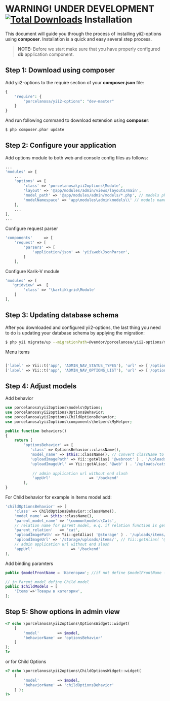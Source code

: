 **WARNING! UNDER DEVELOPMENT**
[![Total Downloads](https://poser.pugx.org/porcelanosa/yii2-options/downloads)](https://packagist.org/packages/porcelanosa/yii2-options)
Installation
============

This document will guide you through the process of installing yii2-options using **composer**. Installation is a quick and
easy several step process.

> **NOTE:** Before we start make sure that you have properly configured **db** application component.


Step 1: Download using composer
-------------------------------

Add yii2-options to the require section of your **composer.json** file:

```PHP
{
    "require": {
        "porcelanosa/yii2-options": "dev-master"
    }
}
```

And run following command to download extension using **composer**:

```bash
$ php composer.phar update
```

Step 2: Configure your application
----------------------------------

Add options module to both web and console config files as follows:

```php
...
'modules' => [
    ...
    'options' => [
        'class' => 'porcelanosa\yii2options\Module',
        'layout' => '@app/modules/admin/views/layouts/main',
        'model_path' => '@app/modules/admin/models/*.php', // models php files
        'modelNamespace' => 'app\modules\admin\models\\' // models namespace
    ],
    ...
],
...
```
Configure request parser
```php
'components'     => [
    'request' => [
        'parsers' => [
            'application/json' => 'yii\web\JsonParser',
        ]
    ],
```

Configure Karik-V module
```php
'modules' => [
   'gridview' =>  [
        'class' => '\kartik\grid\Module'
    ]
],
```

Step 3: Updating database schema
--------------------------------
After you downloaded and configured yii2-options, the last thing you need to do is updating your database schema by applying
the migration:

```bash
$ php yii migrate/up --migrationPath=@vendor/porcelanosa/yii2-options/migrations
```

Menu items
```php

['label' => Yii::t('app', 'ADMIN_NAV_STATUS_TYPES'), 'url' => ['/options/optiontypes/index']],
['label' => Yii::t('app', 'ADMIN_NAV_OPTIONS_LIST'), 'url' => ['/options/optionslist/index']],
```

Step 4: Adjust models
---------------------
Add behavior
```php
use porcelanosa\yii2options\models\Options;
use porcelanosa\yii2options\OptionsBehavior;
use porcelanosa\yii2options\ChildOptionsBehavior;
use porcelanosa\yii2options\components\helpers\MyHelper;

public function behaviors()
{
    return [
        'optionsBehavior' => [
           'class' => OptionsBehavior::className(),
           'model_name' => $this::className(), // convert className to model name without namespace
           'uploadImagePath' => Yii::getAlias( '@webroot' ) . '/uploads/cats/', // alias of upload folder
           'uploadImageUrl' => Yii::getAlias( '@web' ) . '/uploads/cats/', // alias of upload folder
           
            // admin application url without end slash
            'appUrl'                 => '/backend'
        ],
}
```
For Child behavior
for example in Items model add:
```php
'childOptionsBehavior' => [
    'class' => ChildOptionsBehavior::className(),
    'model_name' => $this::className(),
    'parent_model_name' => '\common\models\Cats',
    // relation name for parent model, e.q. if relation function is getCat() - relation name is "cat" 
    'parent_relation'   => 'cat',
    'uploadImagePath' => Yii::getAlias( '@storage' ) . '/uploads/items/', // alias of upload folder
    'uploadImageUrl' => '/storage/uploads/items/', // Yii::getAlias( '@storageUrl' ) . alias of upload folder
    // admin application url without end slash
    'appUrl'                 => '/backend'
],
```

Add binding paramters
```php
public $modelFrontName = 'Категории'; //if not define $modelFrontName - not show in dropdown list in optionslist controller

// in Parent model define Child model		
public $childModels = [
    'Items'=>'Товары в категории',
];
```


Step 5: Show options in admin view
-----------------------------------
```php 
<? echo \porcelanosa\yii2options\OptionsWidget::widget(
    [
        'model'        => $model,
        'behaviorName' => 'optionsBehavior'
    ] 
);
?>
```
or for Child Options
```php	
<? echo \porcelanosa\yii2options\ChildOptionsWidget::widget(
    [
        'model'        => $model,
        'behaviorName' => 'childOptionsBehavior'
    ] );
?>
```
